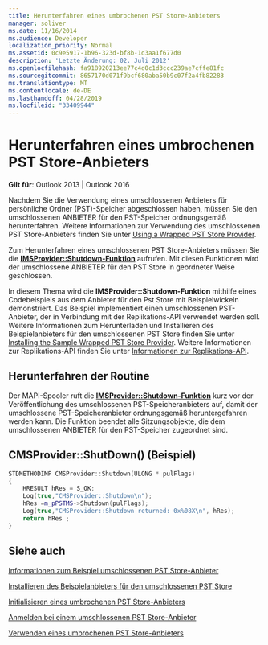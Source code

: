 ```yaml
---
title: Herunterfahren eines umbrochenen PST Store-Anbieters
manager: soliver
ms.date: 11/16/2014
ms.audience: Developer
localization_priority: Normal
ms.assetid: 0c9e5917-1b96-323d-bf8b-1d3aa1f677d0
description: 'Letzte Änderung: 02. Juli 2012'
ms.openlocfilehash: fa918920213ee77c4d0c1d3ccc239ae7cffe81fc
ms.sourcegitcommit: 8657170d071f9bcf680aba50b9c07f2a4fb82283
ms.translationtype: MT
ms.contentlocale: de-DE
ms.lasthandoff: 04/28/2019
ms.locfileid: "33409944"
---
```

# <a name="shutting-down-a-wrapped-pst-store-provider"></a>Herunterfahren eines umbrochenen PST Store-Anbieters

 
  
**Gilt für**: Outlook 2013 | Outlook 2016 
  
Nachdem Sie die Verwendung eines umschlossenen Anbieters für persönliche Ordner (PST)-Speicher abgeschlossen haben, müssen Sie den umschlossenen ANBIETER für den PST-Speicher ordnungsgemäß herunterfahren. Weitere Informationen zur Verwendung des umschlossenen PST Store-Anbieters finden Sie unter [Using a Wrapped PST Store Provider](using-a-wrapped-pst-store-provider.md).
  
Zum Herunterfahren eines umschlossenen PST Store-Anbieters müssen Sie die **[IMSProvider::Shutdown-Funktion](imsprovider-shutdown.md)** aufrufen. Mit diesen Funktionen wird der umschlossene ANBIETER für den PST Store in geordneter Weise geschlossen. 
  
In diesem Thema wird die **IMSProvider::Shutdown-Funktion** mithilfe eines Codebeispiels aus dem Anbieter für den Pst Store mit Beispielwickeln demonstriert. Das Beispiel implementiert einen umschlossenen PST-Anbieter, der in Verbindung mit der Replikations-API verwendet werden soll. Weitere Informationen zum Herunterladen und Installieren des Beispielanbieters für den umschlossenen PST Store finden Sie unter [Installing the Sample Wrapped PST Store Provider](installing-the-sample-wrapped-pst-store-provider.md). Weitere Informationen zur Replikations-API finden Sie unter [Informationen zur Replikations-API](about-the-replication-api.md).
  
## <a name="shut-down-routine"></a>Herunterfahren der Routine

Der MAPI-Spooler ruft die **[IMSProvider::Shutdown-Funktion](imsprovider-shutdown.md)** kurz vor der Veröffentlichung des umschlossenen PST-Speicheranbieters auf, damit der umschlossene PST-Speicheranbieter ordnungsgemäß heruntergefahren werden kann. Die Funktion beendet alle Sitzungsobjekte, die dem umschlossenen ANBIETER für den PST-Speicher zugeordnet sind. 
  
## <a name="cmsprovidershutdown-example"></a>CMSProvider::ShutDown() (Beispiel)

```cpp
STDMETHODIMP CMSProvider::Shutdown(ULONG * pulFlags) 
{ 
    HRESULT hRes = S_OK; 
    Log(true,"CMSProvider::Shutdown\n"); 
    hRes =m_pPSTMS->Shutdown(pulFlags); 
    Log(true,"CMSProvider::Shutdown returned: 0x%08X\n", hRes); 
    return hRes ;  
}
```

## <a name="see-also"></a>Siehe auch



[Informationen zum Beispiel umschlossenen PST Store-Anbieter](about-the-sample-wrapped-pst-store-provider.md)
  
[Installieren des Beispielanbieters für den umschlossenen PST Store](installing-the-sample-wrapped-pst-store-provider.md)
  
[Initialisieren eines umbrochenen PST Store-Anbieters](initializing-a-wrapped-pst-store-provider.md)
  
[Anmelden bei einem umschlossenen PST Store-Anbieter](logging-on-to-a-wrapped-pst-store-provider.md)
  
[Verwenden eines umbrochenen PST Store-Anbieters](using-a-wrapped-pst-store-provider.md)

